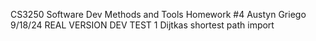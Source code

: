 CS3250 Software Dev Methods and Tools
Homework #4
Austyn Griego
9/18/24
REAL VERSION DEV TEST 1
Dijtkas shortest path import
```
